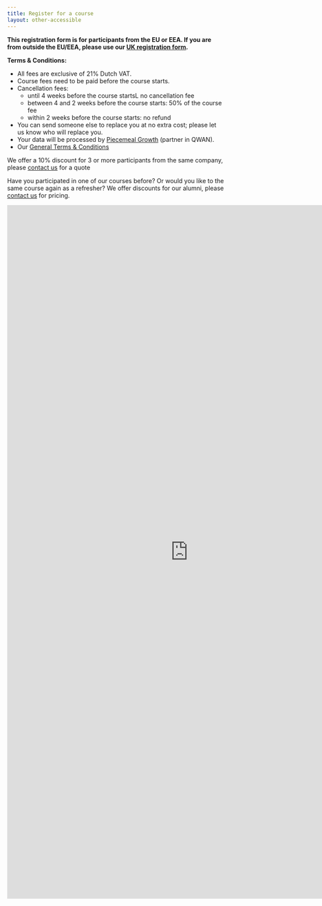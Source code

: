 ```yaml
---
title: Register for a course
layout: other-accessible
---
```



**This registration form is for participants from the EU or EEA. If you are from outside the EU/EEA, please use our [UK registration form](/training/register-uk).**

**Terms & Conditions:**

- All fees are exclusive of 21% Dutch VAT.
- Course fees need to be paid before the course starts.
- Cancellation fees:
  - until 4 weeks before the course startsL no cancellation fee
  - between 4 and 2 weeks before the course starts: 50% of the course fee
  - within 2 weeks before the course starts: no refund
- You can send someone else to replace you at no extra cost; please let us know who will replace you.
- Your data will be processed by [Piecemeal Growth](https://www.piecemealgrowth.nl) (partner in QWAN).
- Our [General Terms & Conditions](/attachments/TC_Open_Courses_Piecemeal_Growth_16-1-2008.pdf)

We offer a 10% discount for 3 or more participants from the same company, please
[contact us](https://www.qwan.eu/contact) for a quote

Have you participated in one of our courses before? Or would you like to  the
same course again as a refresher? We offer discounts for our alumni, please
[contact us](https://www.qwan.eu/contact) for pricing.

<iframe src="https://docs.google.com/forms/d/e/1FAIpQLSf_wNb1iiflOhOPWbELnxgYcU8htWABDqUlsksMcgzY-GRkHg/viewform?embedded=true" width="840" height="1612" frameborder="0" marginheight="0" marginwidth="0">Loading…</iframe>
